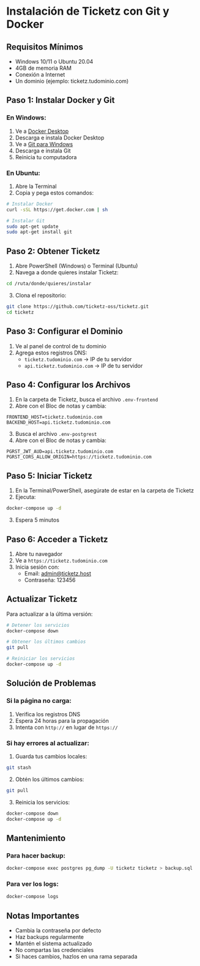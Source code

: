 # Instalación de Ticketz con Git y Docker

## Requisitos Mínimos
- Windows 10/11 o Ubuntu 20.04
- 4GB de memoria RAM
- Conexión a Internet
- Un dominio (ejemplo: ticketz.tudominio.com)

## Paso 1: Instalar Docker y Git

### En Windows:
1. Ve a [Docker Desktop](https://www.docker.com/products/docker-desktop/)
2. Descarga e instala Docker Desktop
3. Ve a [Git para Windows](https://git-scm.com/download/win)
4. Descarga e instala Git
5. Reinicia tu computadora

### En Ubuntu:
1. Abre la Terminal
2. Copia y pega estos comandos:
```bash
# Instalar Docker
curl -sSL https://get.docker.com | sh

# Instalar Git
sudo apt-get update
sudo apt-get install git
```

## Paso 2: Obtener Ticketz

1. Abre PowerShell (Windows) o Terminal (Ubuntu)
2. Navega a donde quieres instalar Ticketz:
```bash
cd /ruta/donde/quieres/instalar
```

3. Clona el repositorio:
```bash
git clone https://github.com/ticketz-oss/ticketz.git
cd ticketz
```

## Paso 3: Configurar el Dominio

1. Ve al panel de control de tu dominio
2. Agrega estos registros DNS:
   - `ticketz.tudominio.com` → IP de tu servidor
   - `api.ticketz.tudominio.com` → IP de tu servidor

## Paso 4: Configurar los Archivos

1. En la carpeta de Ticketz, busca el archivo `.env-frontend`
2. Abre con el Bloc de notas y cambia:
```
FRONTEND_HOST=ticketz.tudominio.com
BACKEND_HOST=api.ticketz.tudominio.com
```

3. Busca el archivo `.env-postgrest`
4. Abre con el Bloc de notas y cambia:
```
PGRST_JWT_AUD=api.ticketz.tudominio.com
PGRST_CORS_ALLOW_ORIGIN=https://ticketz.tudominio.com
```

## Paso 5: Iniciar Ticketz

1. En la Terminal/PowerShell, asegúrate de estar en la carpeta de Ticketz
2. Ejecuta:
```bash
docker-compose up -d
```

3. Espera 5 minutos

## Paso 6: Acceder a Ticketz

1. Abre tu navegador
2. Ve a `https://ticketz.tudominio.com`
3. Inicia sesión con:
   - Email: admin@ticketz.host
   - Contraseña: 123456

## Actualizar Ticketz

Para actualizar a la última versión:
```bash
# Detener los servicios
docker-compose down

# Obtener los últimos cambios
git pull

# Reiniciar los servicios
docker-compose up -d
```

## Solución de Problemas

### Si la página no carga:
1. Verifica los registros DNS
2. Espera 24 horas para la propagación
3. Intenta con `http://` en lugar de `https://`

### Si hay errores al actualizar:
1. Guarda tus cambios locales:
```bash
git stash
```

2. Obtén los últimos cambios:
```bash
git pull
```

3. Reinicia los servicios:
```bash
docker-compose down
docker-compose up -d
```

## Mantenimiento

### Para hacer backup:
```bash
docker-compose exec postgres pg_dump -U ticketz ticketz > backup.sql
```

### Para ver los logs:
```bash
docker-compose logs
```

## Notas Importantes
- Cambia la contraseña por defecto
- Haz backups regularmente
- Mantén el sistema actualizado
- No compartas las credenciales
- Si haces cambios, hazlos en una rama separada 